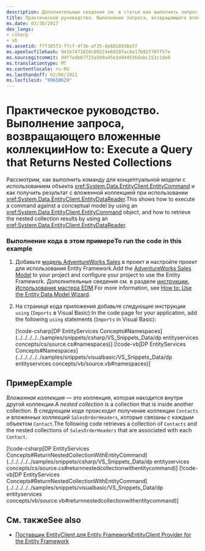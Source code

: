 ```yaml
---
description: Дополнительные сведения см. в статье как выполнить запрос, возвращающий вложенные коллекции.
title: Практическое руководство. Выполнение запроса, возвращающего вложенные коллекции
ms.date: 03/30/2017
dev_langs:
- csharp
- vb
ms.assetid: f7f385f3-ffcf-4f3b-af35-de8818938e5f
ms.openlocfilehash: 941b7471820c09224e6828fac6e17b92f70ff57e
ms.sourcegitcommit: ddf7edb67715a5b9a45e3dd44536dabc153c1de0
ms.translationtype: MT
ms.contentlocale: ru-RU
ms.lasthandoff: 02/06/2021
ms.locfileid: "99650629"
---
```

# <a name="how-to-execute-a-query-that-returns-nested-collections"></a><span data-ttu-id="af5a9-103">Практическое руководство. Выполнение запроса, возвращающего вложенные коллекции</span><span class="sxs-lookup"><span data-stu-id="af5a9-103">How to: Execute a Query that Returns Nested Collections</span></span>

<span data-ttu-id="af5a9-104">Рассмотрим, как выполнить команду для концептуальной модели с использованием объекта <xref:System.Data.EntityClient.EntityCommand> и как получить результат с вложенной коллекцией при использовании <xref:System.Data.EntityClient.EntityDataReader>.</span><span class="sxs-lookup"><span data-stu-id="af5a9-104">This shows how to execute a command against a conceptual model by using an <xref:System.Data.EntityClient.EntityCommand> object, and how to retrieve the nested collection results by using an <xref:System.Data.EntityClient.EntityDataReader>.</span></span>  
  
### <a name="to-run-the-code-in-this-example"></a><span data-ttu-id="af5a9-105">Выполнение кода в этом примере</span><span class="sxs-lookup"><span data-stu-id="af5a9-105">To run the code in this example</span></span>  
  
1. <span data-ttu-id="af5a9-106">Добавьте [модель AdventureWorks Sales](https://github.com/Microsoft/sql-server-samples/releases/tag/adventureworks) в проект и настройте проект для использования Entity Framework.</span><span class="sxs-lookup"><span data-stu-id="af5a9-106">Add the [AdventureWorks Sales Model](https://github.com/Microsoft/sql-server-samples/releases/tag/adventureworks) to your project and configure your project to use the Entity Framework.</span></span> <span data-ttu-id="af5a9-107">Дополнительные сведения см. в разделе [инструкции. Использование мастера EDM](/previous-versions/dotnet/netframework-4.0/bb738677(v=vs.100)).</span><span class="sxs-lookup"><span data-stu-id="af5a9-107">For more information, see [How to: Use the Entity Data Model Wizard](/previous-versions/dotnet/netframework-4.0/bb738677(v=vs.100)).</span></span>  
  
2. <span data-ttu-id="af5a9-108">На странице кода приложения добавьте следующие инструкции `using` (`Imports` в Visual Basic):</span><span class="sxs-lookup"><span data-stu-id="af5a9-108">In the code page for your application, add the following `using` statements (`Imports` in Visual Basic):</span></span>  
  
     [!code-csharp[DP EntityServices Concepts#Namespaces](../../../../../samples/snippets/csharp/VS_Snippets_Data/dp entityservices concepts/cs/source.cs#namespaces)]
     [!code-vb[DP EntityServices Concepts#Namespaces](../../../../../samples/snippets/visualbasic/VS_Snippets_Data/dp entityservices concepts/vb/source.vb#namespaces)]  
  
## <a name="example"></a><span data-ttu-id="af5a9-109">Пример</span><span class="sxs-lookup"><span data-stu-id="af5a9-109">Example</span></span>  

 <span data-ttu-id="af5a9-110">*Вложенная коллекция* — это коллекция, которая находится внутри другой коллекции.</span><span class="sxs-lookup"><span data-stu-id="af5a9-110">A *nested collection* is a collection that is inside another collection.</span></span> <span data-ttu-id="af5a9-111">В следующем коде происходит получение коллекции `Contacts` и вложенных коллекций `SalesOrderHeaders`, которые связаны с каждым объектом `Contact`.</span><span class="sxs-lookup"><span data-stu-id="af5a9-111">The following code retrieves a collection of `Contacts` and the nested collections of `SalesOrderHeaders` that are associated with each `Contact`.</span></span>  
  
 [!code-csharp[DP EntityServices Concepts#ReturnNestedCollectionWithEntityCommand](../../../../../samples/snippets/csharp/VS_Snippets_Data/dp entityservices concepts/cs/source.cs#returnnestedcollectionwithentitycommand)]
 [!code-vb[DP EntityServices Concepts#ReturnNestedCollectionWithEntityCommand](../../../../../samples/snippets/visualbasic/VS_Snippets_Data/dp entityservices concepts/vb/source.vb#returnnestedcollectionwithentitycommand)]  
  
## <a name="see-also"></a><span data-ttu-id="af5a9-112">См. также</span><span class="sxs-lookup"><span data-stu-id="af5a9-112">See also</span></span>

- [<span data-ttu-id="af5a9-113">Поставщик EntityClient для Entity Framework</span><span class="sxs-lookup"><span data-stu-id="af5a9-113">EntityClient Provider for the Entity Framework</span></span>](entityclient-provider-for-the-entity-framework.md)
